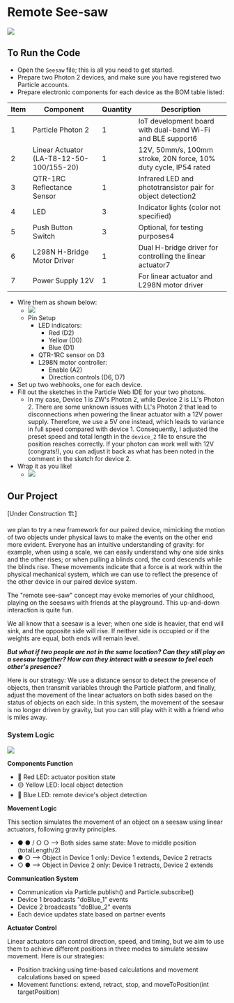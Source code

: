 # Remote See-saw
![](https://pic.superbed.cc/item/675a0762fa9f77b4dc1a8ac9.png)

## To Run the Code
- Open the `Seesaw` file; this is all you need to get started.
- Prepare two Photon 2 devices, and make sure you have registered two Particle accounts.
- Prepare electronic components for each device as the BOM table listed:

| Item | Component                                 | Quantity | Description                                                    |
|------|-------------------------------------------|----------|----------------------------------------------------------------|
| 1    | Particle Photon 2                         | 1        | IoT development board with dual-band Wi-Fi and BLE support6    |
| 2    | Linear Actuator (LA-T8-12-50-100/155-20)  | 1        | 12V, 50mm/s, 100mm stroke, 20N force, 10% duty cycle, IP54 rated |
| 3    | QTR-1RC Reflectance Sensor                | 1        | Infrared LED and phototransistor pair for object detection2    |
| 4    | LED                                       | 3        | Indicator lights (color not specified)                         |
| 5    | Push Button Switch                        | 3        | Optional, for testing purposes4                                |
| 6    | L298N H-Bridge Motor Driver               | 1        | Dual H-bridge driver for controlling the linear actuator7      |
| 7    | Power Supply 12V                          | 1        | For linear actuator and L298N motor driver                     |

- Wire them as shown below:
    - ![](https://pic.superbed.cc/item/675a160ffa9f77b4dc1b0713.png)
    - Pin Setup
        - LED indicators:
            - Red (D2)
            - Yellow (D0)
            - Blue (D1)
        - QTR-1RC sensor on D3
        - L298N motor controller:
            - Enable (A2)
            - Direction controls (D6, D7)
- Set up two webhooks, one for each device.
- Fill out the sketches in the Particle Web IDE for your two photons.
    - In my case, Device 1 is ZW's Photon 2, while Device 2 is LL's Photon 2. There are some unknown issues with LL's Photon 2 that lead to disconnections when powering the linear actuator with a 12V power supply. Therefore, we use a 5V one instead, which leads to variance in full speed compared with device 1. Consequently, I adjusted the preset speed and total length in the `device_2` file to ensure the position reaches correctly. If your photon can work well with 12V (congrats!), you can adjust it back as what has been noted in the comment in the sketch for device 2.
- Wrap it as you like!
    - ![](https://pic.superbed.cc/item/675a36a0fa9f77b4dc1c1d46.png)

## Our Project
[Under Construction 🏗]

we plan to try a new framework for our paired device, mimicking the motion of two objects under physical laws to make the events on the other end more evident. Everyone has an intuitive understanding of gravity: for example, when using a scale, we can easily understand why one side sinks and the other rises; or when pulling a blinds cord, the cord descends while the blinds rise. These movements indicate that a force is at work within the physical mechanical system, which we can use to reflect the presence of the other device in our paired device system.

The "remote see-saw" concept may evoke memories of your childhood, playing on the seesaws with friends at the playground. This up-and-down interaction is quite fun.

We all know that a seesaw is a lever; when one side is heavier, that end will sink, and the opposite side will rise. If neither side is occupied or if the weights are equal, both ends will remain level.

***But what if two people are not in the same location? Can they still play on a seesaw together? How can they interact with a seesaw to feel each other's presence?***

Here is our strategy: We use a distance sensor to detect the presence of objects, then transmit variables through the Particle platform, and finally, adjust the movement of the linear actuators on both sides based on the status of objects on each side. In this system, the movement of the seesaw is no longer driven by gravity, but you can still play with it with a friend who is miles away.


### System Logic
![](https://pic.superbed.cc/item/675a3099fa9f77b4dc1be809.png)

**Components Function**
- 🔴 Red LED: actuator position state
- 🟡 Yellow LED: local object detection
- 🔵 Blue LED: remote device's object detection

**Movement Logic**

This section simulates the movement of an object on a seesaw using linear actuators, following gravity principles.
- ● ● /  ○ ○ —> Both sides same state: Move to middle position (totalLength/2)
- ● ○             —> Object in Device 1 only: Device 1 extends, Device 2 retracts
- ○ ●             —> Object in Device 2 only: Device 1 retracts, Device 2 extends

**Communication System**
- Communication via Particle.publish() and Particle.subscribe()
- Device 1 broadcasts "doBlue_1" events
- Device 2 broadcasts "doBlue_2" events
- Each device updates state based on partner events

**Actuator Control**

Linear actuators can control direction, speed, and timing, but we aim to use them to achieve different positions in three modes to simulate seesaw movement. Here is our strategies:
- Position tracking using time-based calculations and movement calculations based on speed
- Movement functions: extend, retract, stop, and moveToPosition(int targetPosition)